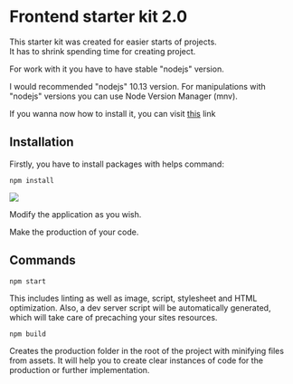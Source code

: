 # Frontend starter kit 2.0

This starter kit was created for easier starts of projects. <br>
It has to shrink spending time for creating project.

For work with it you have to have stable "nodejs" version.

I would recommended "nodejs" 10.13 version.
For manipulations with "nodejs" versions you can use Node Version Manager (mnv).

If you wanna now how to install it, you can visit [this](https://nodejs.org/en/download/package-manager/#header-nvm) link

## Installation

Firstly, you have to install packages with helps command:
```
npm install
```

<div style="margin-bottom: 10pх;">
    <img src="https://lh5.googleusercontent.com/XOLjxUN1F78_2xtVHWtlf4wawAvs-tJZSB_Y1GKVC18HcFd2A7sKMrqhaql7uHlKl_xHJWXOHNtpdTdiBCtT=w1853-h949-rw">
</div>

<p>Modify the application as you wish.</p>
<p>Make the production of your code.</p>

## Commands
```
npm start
```
<p> This includes linting as well as image, script, stylesheet and HTML optimization.
 Also, a dev server script will be automatically generated, which will take care of precaching your sites resources.</p>
 
 ```
 npm build
 ```
 <p>Creates the production folder in the root of the project with minifying files from assets. 
 It will help you to create clear instances of code for the production or further implementation.</p>